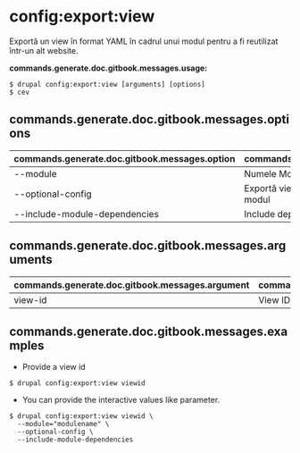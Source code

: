 # config:export:view
Exportă un view în format YAML în cadrul unui modul pentru a fi reutilizat într-un alt website.

**commands.generate.doc.gitbook.messages.usage:**
```
$ drupal config:export:view [arguments] [options]
$ cev  
```

## commands.generate.doc.gitbook.messages.options
commands.generate.doc.gitbook.messages.option | commands.generate.doc.gitbook.messages.details
-------|-------------
--module | Numele Modulului.
--optional-config | Exportă view-ul ca un fișier de configurare YAML în modul
--include-module-dependencies | Include dependințele modulului în fișierul info YAML

## commands.generate.doc.gitbook.messages.arguments
commands.generate.doc.gitbook.messages.argument | commands.generate.doc.gitbook.messages.details
---------|-------------
view-id | View ID

## commands.generate.doc.gitbook.messages.examples
* Provide a view id
```
$ drupal config:export:view viewid
```
* You can provide the interactive values like parameter.
```
$ drupal config:export:view viewid \
  --module="modulename" \
  --optional-config \
  --include-module-dependencies

```
